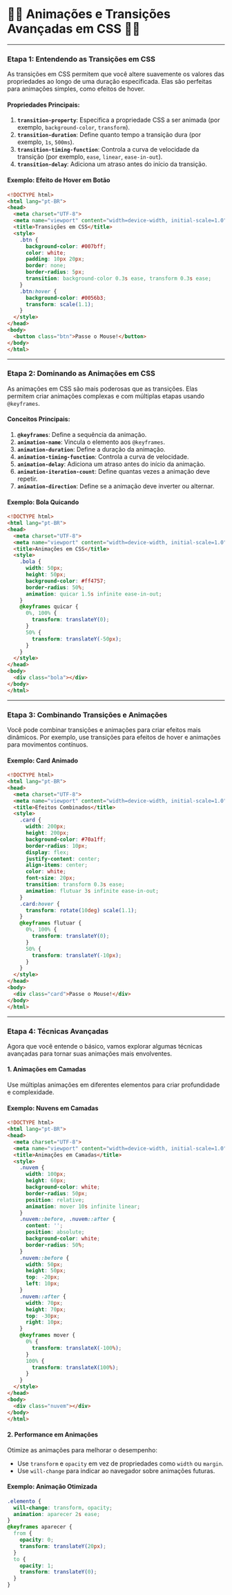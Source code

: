 #  🎨✨ **Animações e Transições Avançadas em CSS**  🎨✨

---

### **Etapa 1: Entendendo as Transições em CSS**
As transições em CSS permitem que você altere suavemente os valores das propriedades ao longo de uma duração especificada. Elas são perfeitas para animações simples, como efeitos de hover.

#### **Propriedades Principais**:
1. **`transition-property`**: Especifica a propriedade CSS a ser animada (por exemplo, `background-color`, `transform`).
2. **`transition-duration`**: Define quanto tempo a transição dura (por exemplo, `1s`, `500ms`).
3. **`transition-timing-function`**: Controla a curva de velocidade da transição (por exemplo, `ease`, `linear`, `ease-in-out`).
4. **`transition-delay`**: Adiciona um atraso antes do início da transição.

#### **Exemplo: Efeito de Hover em Botão**
```html
<!DOCTYPE html>
<html lang="pt-BR">
<head>
  <meta charset="UTF-8">
  <meta name="viewport" content="width=device-width, initial-scale=1.0">
  <title>Transições em CSS</title>
  <style>
    .btn {
      background-color: #007bff;
      color: white;
      padding: 10px 20px;
      border: none;
      border-radius: 5px;
      transition: background-color 0.3s ease, transform 0.3s ease;
    }
    .btn:hover {
      background-color: #0056b3;
      transform: scale(1.1);
    }
  </style>
</head>
<body>
  <button class="btn">Passe o Mouse!</button>
</body>
</html>
```

---

### **Etapa 2: Dominando as Animações em CSS**
As animações em CSS são mais poderosas que as transições. Elas permitem criar animações complexas e com múltiplas etapas usando `@keyframes`.

#### **Conceitos Principais**:
1. **`@keyframes`**: Define a sequência da animação.
2. **`animation-name`**: Vincula o elemento aos `@keyframes`.
3. **`animation-duration`**: Define a duração da animação.
4. **`animation-timing-function`**: Controla a curva de velocidade.
5. **`animation-delay`**: Adiciona um atraso antes do início da animação.
6. **`animation-iteration-count`**: Define quantas vezes a animação deve repetir.
7. **`animation-direction`**: Define se a animação deve inverter ou alternar.

#### **Exemplo: Bola Quicando**
```html
<!DOCTYPE html>
<html lang="pt-BR">
<head>
  <meta charset="UTF-8">
  <meta name="viewport" content="width=device-width, initial-scale=1.0">
  <title>Animações em CSS</title>
  <style>
    .bola {
      width: 50px;
      height: 50px;
      background-color: #ff4757;
      border-radius: 50%;
      animation: quicar 1.5s infinite ease-in-out;
    }
    @keyframes quicar {
      0%, 100% {
        transform: translateY(0);
      }
      50% {
        transform: translateY(-50px);
      }
    }
  </style>
</head>
<body>
  <div class="bola"></div>
</body>
</html>
```

---

### **Etapa 3: Combinando Transições e Animações**
Você pode combinar transições e animações para criar efeitos mais dinâmicos. Por exemplo, use transições para efeitos de hover e animações para movimentos contínuos.

#### **Exemplo: Card Animado**
```html
<!DOCTYPE html>
<html lang="pt-BR">
<head>
  <meta charset="UTF-8">
  <meta name="viewport" content="width=device-width, initial-scale=1.0">
  <title>Efeitos Combinados</title>
  <style>
    .card {
      width: 200px;
      height: 200px;
      background-color: #70a1ff;
      border-radius: 10px;
      display: flex;
      justify-content: center;
      align-items: center;
      color: white;
      font-size: 20px;
      transition: transform 0.3s ease;
      animation: flutuar 3s infinite ease-in-out;
    }
    .card:hover {
      transform: rotate(10deg) scale(1.1);
    }
    @keyframes flutuar {
      0%, 100% {
        transform: translateY(0);
      }
      50% {
        transform: translateY(-10px);
      }
    }
  </style>
</head>
<body>
  <div class="card">Passe o Mouse!</div>
</body>
</html>
```

---

### **Etapa 4: Técnicas Avançadas**
Agora que você entende o básico, vamos explorar algumas técnicas avançadas para tornar suas animações mais envolventes.

#### **1. Animações em Camadas**
Use múltiplas animações em diferentes elementos para criar profundidade e complexidade.

#### **Exemplo: Nuvens em Camadas**
```html
<!DOCTYPE html>
<html lang="pt-BR">
<head>
  <meta charset="UTF-8">
  <meta name="viewport" content="width=device-width, initial-scale=1.0">
  <title>Animações em Camadas</title>
  <style>
    .nuvem {
      width: 100px;
      height: 60px;
      background-color: white;
      border-radius: 50px;
      position: relative;
      animation: mover 10s infinite linear;
    }
    .nuvem::before, .nuvem::after {
      content: '';
      position: absolute;
      background-color: white;
      border-radius: 50%;
    }
    .nuvem::before {
      width: 50px;
      height: 50px;
      top: -20px;
      left: 10px;
    }
    .nuvem::after {
      width: 70px;
      height: 70px;
      top: -30px;
      right: 10px;
    }
    @keyframes mover {
      0% {
        transform: translateX(-100%);
      }
      100% {
        transform: translateX(100%);
      }
    }
  </style>
</head>
<body>
  <div class="nuvem"></div>
</body>
</html>
```

#### **2. Performance em Animações**
Otimize as animações para melhorar o desempenho:
- Use `transform` e `opacity` em vez de propriedades como `width` ou `margin`.
- Use `will-change` para indicar ao navegador sobre animações futuras.

#### **Exemplo: Animação Otimizada**
```css
.elemento {
  will-change: transform, opacity;
  animation: aparecer 2s ease;
}
@keyframes aparecer {
  from {
    opacity: 0;
    transform: translateY(20px);
  }
  to {
    opacity: 1;
    transform: translateY(0);
  }
}
```



